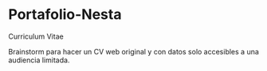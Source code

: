 Portafolio-Nesta
================

Curriculum Vitae

Brainstorm para hacer un CV web original y con datos solo accesibles a una audiencia limitada.